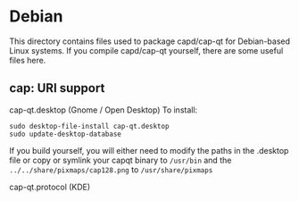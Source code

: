 
Debian
====================
This directory contains files used to package capd/cap-qt
for Debian-based Linux systems. If you compile capd/cap-qt yourself, there are some useful files here.

## cap: URI support ##


cap-qt.desktop  (Gnome / Open Desktop)
To install:

	sudo desktop-file-install cap-qt.desktop
	sudo update-desktop-database

If you build yourself, you will either need to modify the paths in
the .desktop file or copy or symlink your capqt binary to `/usr/bin`
and the `../../share/pixmaps/cap128.png` to `/usr/share/pixmaps`

cap-qt.protocol (KDE)

